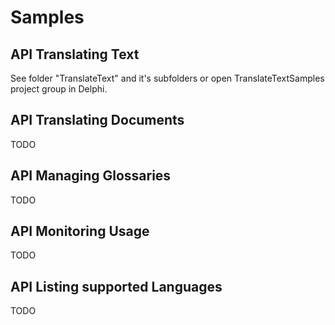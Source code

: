 # Samples

## API Translating Text

See folder "TranslateText" and it's subfolders or open TranslateTextSamples project group in Delphi.

## API Translating Documents

TODO

## API Managing Glossaries

TODO

## API Monitoring Usage

TODO

## API Listing supported Languages

TODO
